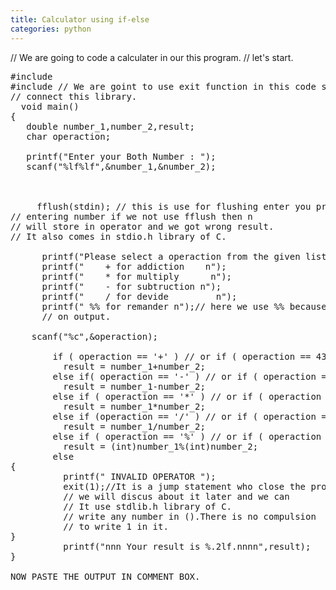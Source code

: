 ```yaml
---
title: Calculator using if-else
categories: python
---
```


// We are going to code a calculater in our this program.
// let's start.
<pre>
#include
#include // We are goint to use exit function in this code so we
// connect this library.
  void main()
{
   double number_1,number_2,result;
   char operaction;

   printf("Enter your Both Number : ");
   scanf("%lf%lf",&amp;number_1,&amp;number_2);

 

     fflush(stdin); // this is use for flushing enter you pressed. affter
// entering number if we not use fflush then n
// will store in operator and we got wrong result.
// It also comes in stdio.h library of C.

      printf("Please select a operaction from the given list :n");
      printf("    + for addiction    n");
      printf("    * for multiply      n");
      printf("    - for subtruction n");
      printf("    / for devide         n");
      printf(" %% for remander n");// here we use %% because it display %
      // on output.

    scanf("%c",&amp;operaction);

        if ( operaction == '+' ) // or if ( operaction == 43 ) ASCII value of +
          result = number_1+number_2;
        else if( operaction == '-' ) // or if ( operaction == 45 ) ASCII value of -
          result = number_1-number_2;
        else if ( operaction == '*' ) // or if ( operaction == 42 ) ASCII value of *
          result = number_1*number_2;
        else if (operaction == '/' ) // or if ( operaction == 47 ) ASCII value of /
          result = number_1/number_2;
        else if ( operaction == '%' ) // or if ( operaction == 37 ) ASCII value of %
          result = (int)number_1%(int)number_2;
        else
{
          printf(" INVALID OPERATOR ");
          exit(1);//It is a jump statement who close the program
          // we will discus about it later and we can
          // It use stdlib.h library of C.
          // write any number in ().There is no compulsion
          // to write 1 in it.
}
          printf("nnn Your result is %.2lf.nnnn",result);
}

NOW PASTE THE OUTPUT IN COMMENT BOX.